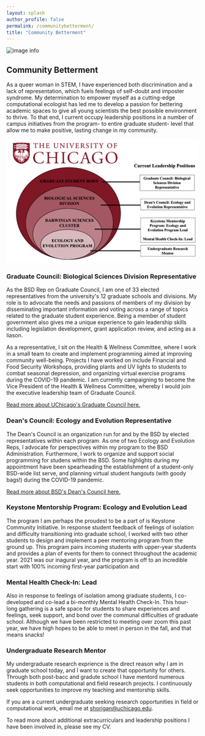```yaml
---
layout: splash
author_profile: false
permalink: /communitybetterment/
title: "Community Betterment"
---
```


![image info](../assets/images/beansnow.jpg)

## Community Betterment

As a queer woman in STEM, I have experienced both discrimination and a lack of representation, which fuels feelings of self-doubt and imposter syndrome. My determination to empower myself as a cutting-edge computational ecologist has led me to develop a passion for bettering academic spaces to give all young scientists the best possible environment to thrive. To that end, I current occupy leadership positions in a number of campus initiatives from the program- to entire graduate student- level that allow me to make positive, lasting change in my community.

![image info](../assets/images/leadership.png)


### Graduate Council: Biological Sciences Division Representative
As the BSD Rep on Graduate Council, I am one of 33 elected representatives from the university's 12 graduate schools and divisions. My role is to advocate the needs and passions of members of my division by disseminating important information and voting across a range of topics related to the graduate student experience. Being a member of student government also gives me a unique experience to gain leadership skills including legislation development, grant application review, and acting as a liason.

As a representative, I sit on the Health & Wellness Committee, where I work in a small team to create and implement programming aimed at improving community well-being. Projects I have worked on include Financial and Food Security Workshops, providing plants and UV lights to students to combat seasonal depression, and organizing virtual exercise programs during the COVID-19 pandemic. I am currently campaigning to become the Vice President of the Health & Wellness Committee, whereby I would join the executive leadership team of Graduate Council. 

[Read more about UChicago's Graduate Council here.](https://gc.uchicago.edu/)

### Dean's Council: Ecology and Evolution Representative
The Dean's Council is an organization run for and by the BSD by elected representatives within each program. As one of two Ecology and Evolution Reps, I advocate for perspectives within my program to the BSD Administration. Furthermore, I work to organize and support social programming for studens within the BSD. Some highlights during my appointment have been spearheading the establishment of a student-only BSD-wide list serve, and planning virtual student hangouts (with goody bags!) during the COVID-19 pandemic.

[Read more about BSD's Dean's Council here.](https://biosciences.uchicago.edu/current-students/groups)

### Keystone Mentorship Program: Ecology and Evolution Lead
The program I am perhaps the proudest to be a part of is Keystone Community Initiative. In response student feedback of feelings of isolation and difficulty transitioning into graduate school, I worked with two other students to design and implement a peer mentoring program from the ground up. This program pairs incoming students with upper-year students and provides a plan of events for them to connect throughout the academic year. 2021 was our inagural year, and the program is off to an incredible start with 100% incoming first-year participation and 

### Mental Health Check-In: Lead
Also in response to feelings of isolation among graduate students, I co-developed and co-lead a bi-monthly Mental Health Check-In. This hour-long gathering is a safe space for students to share experiences and feelings, seek support, and bond over the communal difficulties of graduate school. Although we have been restricted to meeting over zoom this past year, we have high hopes to be able to meet in person in the fall, and that means snacks!

### Undergraduate Research Mentor
My undergraduate research exprience is the direct reason why I am in graduate school today, and I want to create that opportunity for others. Through both post-bacc and gradute school I have mentord numerous students in both computational and field research projects. I continuously seek opportunities to improve my teaching and mentorship skills.

If you are a current undergraduate seeking research opportunities in field or computational work, email me at shorigan@uchicago.edu.

To read more about additional extracurriculars and leadership positions I have been involved in, please see my CV.


